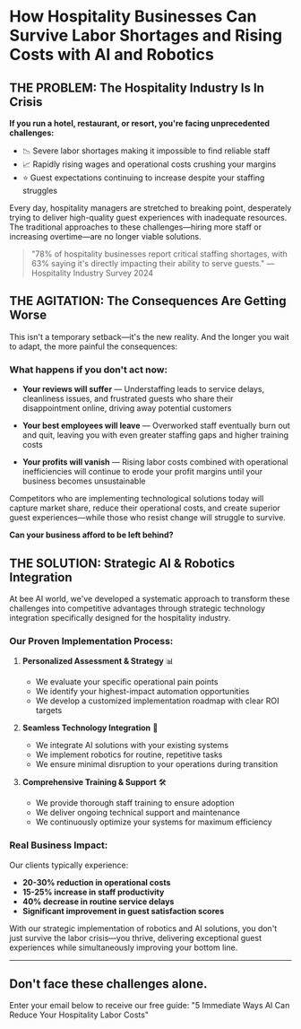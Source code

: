 # How Hospitality Businesses Can Survive Labor Shortages and Rising Costs with AI and Robotics

## THE PROBLEM: The Hospitality Industry Is In Crisis

**If you run a hotel, restaurant, or resort, you're facing unprecedented challenges:**

* 📉 Severe labor shortages making it impossible to find reliable staff
* 📈 Rapidly rising wages and operational costs crushing your margins
* ⭐ Guest expectations continuing to increase despite your staffing struggles

Every day, hospitality managers are stretched to breaking point, desperately trying to deliver high-quality guest experiences with inadequate resources. The traditional approaches to these challenges—hiring more staff or increasing overtime—are no longer viable solutions.

> "78% of hospitality businesses report critical staffing shortages, with 63% saying it's directly impacting their ability to serve guests." — Hospitality Industry Survey 2024

## THE AGITATION: The Consequences Are Getting Worse

This isn't a temporary setback—it's the new reality. And the longer you wait to adapt, the more painful the consequences:

### What happens if you don't act now:

* **Your reviews will suffer** — Understaffing leads to service delays, cleanliness issues, and frustrated guests who share their disappointment online, driving away potential customers
  
* **Your best employees will leave** — Overworked staff eventually burn out and quit, leaving you with even greater staffing gaps and higher training costs
  
* **Your profits will vanish** — Rising labor costs combined with operational inefficiencies will continue to erode your profit margins until your business becomes unsustainable

Competitors who are implementing technological solutions today will capture market share, reduce their operational costs, and create superior guest experiences—while those who resist change will struggle to survive.

**Can your business afford to be left behind?**

## THE SOLUTION: Strategic AI & Robotics Integration

At bee AI world, we've developed a systematic approach to transform these challenges into competitive advantages through strategic technology integration specifically designed for the hospitality industry.

### Our Proven Implementation Process:

1. **Personalized Assessment & Strategy** 📊
   * We evaluate your specific operational pain points
   * We identify your highest-impact automation opportunities
   * We develop a customized implementation roadmap with clear ROI targets

2. **Seamless Technology Integration** 🔄
   * We integrate AI solutions with your existing systems
   * We implement robotics for routine, repetitive tasks
   * We ensure minimal disruption to your operations during transition

3. **Comprehensive Training & Support** 🛠️
   * We provide thorough staff training to ensure adoption
   * We deliver ongoing technical support and maintenance
   * We continuously optimize your systems for maximum efficiency

### Real Business Impact:

Our clients typically experience:
* **20-30% reduction in operational costs**
* **15-25% increase in staff productivity**
* **40% decrease in routine service delays**
* **Significant improvement in guest satisfaction scores**

With our strategic implementation of robotics and AI solutions, you don't just survive the labor crisis—you thrive, delivering exceptional guest experiences while simultaneously improving your bottom line.

---

## Don't face these challenges alone.

Enter your email below to receive our free guide: "5 Immediate Ways AI Can Reduce Your Hospitality Labor Costs"